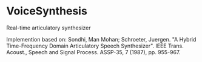 VoiceSynthesis
==============

Real-time articulatory synthesizer

Implemention based on:
Sondhi, Man Mohan; Schroeter, Juergen. "A Hybrid Time-Frequency Domain Articulatory Speech Synthesizer". IEEE Trans. Acoust., Speech and Signal Process. ASSP-35, 7 (1987), pp. 955-967.